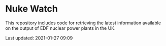 # Nuke Watch

This repository includes code for retrieving the latest information available on the output of EDF nuclear power plants in the UK.

Last updated: 2021-01-27 09:09
